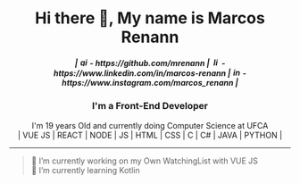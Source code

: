 <h1 align="center">
Hi there 👋, My name is Marcos Renann
</h1>
<h5 align="center">
| <img src='https://cdn.jsdelivr.net/npm/simple-icons@3.0.1/icons/github.svg' alt='github' height='15'> - https://github.com/mrenann |
<img src='https://cdn.jsdelivr.net/npm/simple-icons@3.0.1/icons/linkedin.svg' alt='linkedin' height='15'> - https://www.linkedin.com/in/marcos-renann |
<img src='https://cdn.jsdelivr.net/npm/simple-icons@3.0.1/icons/instagram.svg' alt='instagram' height='15'> - https://www.instagram.com/marcos_renann |
</h5>

<h3 align="center"> I'm a Front-End Developer</h3>
<p align="center">I'm 19 years Old and currently doing Computer Science at UFCA <br/>
| VUE JS | REACT | NODE | JS | HTML | CSS | C | C# | JAVA | PYTHON | </p>
<hr/>


> 🔭 I’m currently working on my Own WatchingList with VUE JS <br/>
 🌱 I’m currently learning Kotlin 

